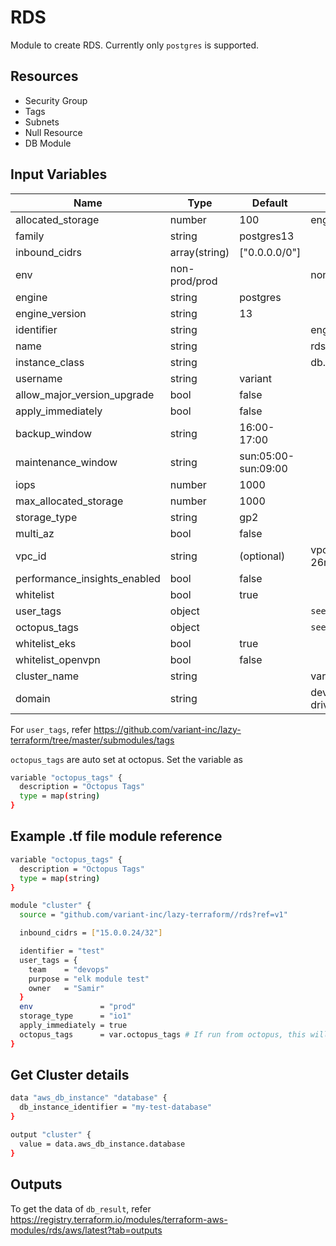 # RDS

Module to create RDS. Currently only `postgres` is supported.

## Resources

- Security Group
- Tags
- Subnets
- Null Resource
- DB Module

## Input Variables

 | Name                         | Type          | Default             | Example              |
 | ---------------------------- | ------------- | ------------------- | -------------------- |
 | allocated_storage            | number        | 100                 | eng-cache            |
 | family                       | string        | postgres13          |                      |
 | inbound_cidrs                | array(string) | ["0.0.0.0/0"]       |                      |
 | env                          | non-prod/prod |                     | non-prod             |
 | engine                       | string        | postgres            |                      |
 | engine_version               | string        | 13                  |                      |
 | identifier                   | string        |                     | eng-rds              |
 | name                         | string        |                     | rds                  |
 | instance_class               | string        |                     | db.r6g.large         |
 | username                     | string        | variant             |                      |
 | allow_major_version_upgrade  | bool          | false               |                      |
 | apply_immediately            | bool          | false               |                      |
 | backup_window                | string        | 16:00-17:00         |                      |
 | maintenance_window           | string        | sun:05:00-sun:09:00 |                      |
 | iops                         | number        | 1000                |                      |
 | max_allocated_storage        | number        | 1000                |                      |
 | storage_type                 | string        | gp2                 |                      |
 | multi_az                     | bool          | false               |                      |
 | vpc_id                       | string        | (optional)          | vpc-26r9f023fh2f3    |
 | performance_insights_enabled | bool          | false               |                      |
 | whitelist                    | bool          | true                |                      |
 | user_tags                    | object        |                     | `see below`          |
 | octopus_tags                 | object        |                     | `see below`          |
 | whitelist_eks                | bool          | true                |                      |
 | whitelist_openvpn            | bool          | false               |                      |
 | cluster_name                 | string        |                     | variant-dev          |
 | domain                       | string        |                     | dev-drivevariant.com |

For `user_tags`, refer <https://github.com/variant-inc/lazy-terraform/tree/master/submodules/tags>

`octopus_tags` are auto set at octopus. Set the variable as

```bash
variable "octopus_tags" {
  description = "Octopus Tags"
  type = map(string)
}
```

## Example .tf file module reference

```bash
variable "octopus_tags" {
  description = "Octopus Tags"
  type = map(string)
}

module "cluster" {
  source = "github.com/variant-inc/lazy-terraform//rds?ref=v1"

  inbound_cidrs = ["15.0.0.24/32"]

  identifier = "test"
  user_tags = {
    team    = "devops"
    purpose = "elk module test"
    owner   = "Samir"
  }
  env               = "prod"
  storage_type      = "io1"
  apply_immediately = true
  octopus_tags      = var.octopus_tags # If run from octopus, this will be auto populated
}
```

## Get Cluster details

```bash
data "aws_db_instance" "database" {
  db_instance_identifier = "my-test-database"
}

output "cluster" {
  value = data.aws_db_instance.database
}
```

## Outputs

To get the data of `db_result`, refer <https://registry.terraform.io/modules/terraform-aws-modules/rds/aws/latest?tab=outputs>
